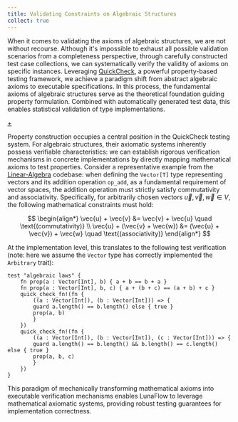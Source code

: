 ```yaml
---
title: Validating Constraints on Algebraic Structures 
collect: true
---
```


When it comes to validating the axioms of algebraic structures, we are not without recourse. Although it's impossible to exhaust all possible validation scenarios from a completeness perspective, through carefully constructed test case collections, we can systematically verify the validity of axioms on specific instances. Leveraging [QuickCheck](https://github.com/moonbitlang/quickcheck.git), a powerful property-based testing framework, we achieve a paradigm shift from abstract algebraic axioms to executable specifications. In this process, the fundamental axioms of algebraic structures serve as the theoretical foundation guiding property formulation. Combined with automatically generated test data, this enables statistical validation of type implementations.

[+](/blog/lunaflow/quickcheck.md#:embed)

Property construction occupies a central position in the QuickCheck testing system. For algebraic structures, their axiomatic systems inherently possess verifiable characteristics: we can establish rigorous verification mechanisms in concrete implementations by directly mapping mathematical axioms to test properties. Consider a representative example from the [Linear-Algebra](https://github.com/Luna-Flow/linear-algebra) codebase: when defining the `Vector[T]` type representing vectors and its addition operation `op_add`, as a fundamental requirement of vector spaces, the addition operation must strictly satisfy commutativity and associativity. Specifically, for arbitrarily chosen vectors $\vec{u}, \vec{v}, \vec{w} \in V$, the following mathematical constraints must hold:

$$
\begin{align*}
\vec{u} + \vec{v} &= \vec{v} + \vec{u} \quad \text{(commutativity)} \\
\vec{u} + (\vec{v} + \vec{w}) &= (\vec{u} + \vec{v}) + \vec{w} \quad \text{(associativity)}
\end{align*}
$$

At the implementation level, this translates to the following test verification (note: here we assume the `Vector` type has correctly implemented the `Arbitrary` trait):

```moonbit
test "algebraic laws" {
    fn prop(a : Vector[Int], b) { a + b == b + a }
    fn prop(a : Vector[Int], b, c) { a + (b + c) == (a + b) + c }
    quick_check_fn!(fn {
        ((a : Vector[Int]), (b : Vector[Int])) => {
        guard a.length() == b.length() else { true }
        prop(a, b)
        }
    })
    quick_check_fn!(fn {
        ((a : Vector[Int]), (b : Vector[Int]), (c : Vector[Int])) => {
        guard a.length() == b.length() && b.length() == c.length() else { true }
        prop(a, b, c)
        }
    })
}
```

This paradigm of mechanically transforming mathematical axioms into executable verification mechanisms enables LunaFlow to leverage mathematical axiomatic systems, providing robust testing guarantees for implementation correctness.
